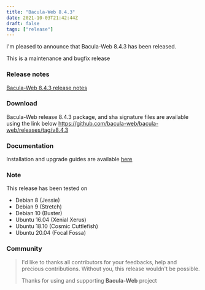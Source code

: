 ```yaml
---
title: "Bacula-Web 8.4.3"
date: 2021-10-03T21:42:44Z
draft: false
tags: ["release"]
---
```


I'm pleased to announce that Bacula-Web 8.4.3 has been released.

This is a maintenance and bugfix release

<!--more-->

### Release notes

[Bacula-Web 8.4.3 release notes](https://github.com/bacula-web/bacula-web/releases/tag/v8.4.3)

### Download

Bacula-Web release 8.4.3 package, and sha signature files are available using the link below
https://github.com/bacula-web/bacula-web/releases/tag/v8.4.3

### Documentation

Installation and upgrade guides are available [here](https://docs.bacula-web.org/en/latest/)

### Note

This release has been tested on

- Debian 8 (Jessie)
- Debian 9 (Stretch)
- Debian 10 (Buster)
- Ubuntu 16.04 (Xenial Xerus)
- Ubuntu 18.10 (Cosmic Cuttlefish)
- Ubuntu 20.04 (Focal Fossa)

### Community

> I'd like to thanks all contributors for your feedbacks, help and precious contributions.
> Without you, this release wouldn't be possible.
>
> Thanks for using and supporting **Bacula-Web** project